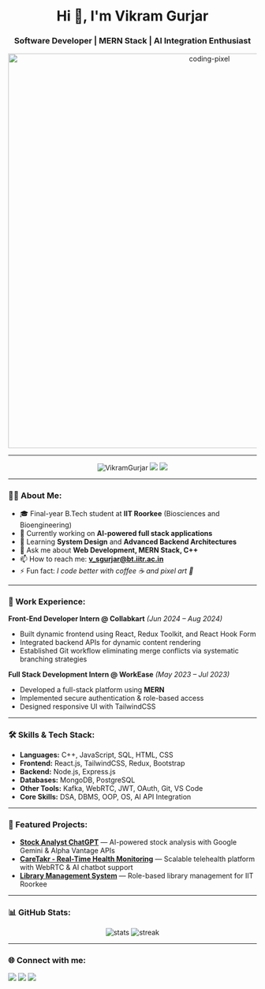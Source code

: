 <!-- Profile Header -->
<h1 align="center">Hi 👋, I'm Vikram Gurjar</h1>
<h3 align="center">Software Developer | MERN Stack | AI Integration Enthusiast</h3>

<!-- Pixel Art GIF -->
<p align="center">
  <img src="https://i.pinimg.com/originals/f3/0c/c4/f30cc48b1f7decb8a9cc27dbdfc21a15.gif" alt="coding-pixel" width="800"/>
</p>

---

<!-- Badges -->
<p align="center">
  <img src="https://komarev.com/ghpvc/?username=vikramgurjar2&label=Profile%20views&color=0e75b6&style=flat" alt="VikramGurjar" /> 
  <img src="https://img.shields.io/badge/Code-MERN-informational?style=flat&logo=react&logoColor=white&color=61DAFB" />
  <img src="https://img.shields.io/badge/Code-C++-informational?style=flat&logo=c%2B%2B&logoColor=white&color=00599C" />
</p>

---

### 👨‍💻 About Me:
- 🎓 Final-year B.Tech student at **IIT Roorkee** (Biosciences and Bioengineering)
- 🔭 Currently working on **AI-powered full stack applications**
- 🌱 Learning **System Design** and **Advanced Backend Architectures**
- 💬 Ask me about **Web Development, MERN Stack, C++**
- 📫 How to reach me: **v_sgurjar@bt.iitr.ac.in**
- ⚡ Fun fact: *I code better with coffee ☕ and pixel art 🎨*

---

### 🚀 Work Experience:
**Front-End Developer Intern @ Collabkart** *(Jun 2024 – Aug 2024)*  
- Built dynamic frontend using React, Redux Toolkit, and React Hook Form  
- Integrated backend APIs for dynamic content rendering  
- Established Git workflow eliminating merge conflicts via systematic branching strategies  

**Full Stack Development Intern @ WorkEase** *(May 2023 – Jul 2023)*  
- Developed a full-stack platform using **MERN**  
- Implemented secure authentication & role-based access  
- Designed responsive UI with TailwindCSS  

---

### 🛠 Skills & Tech Stack:
- **Languages:** C++, JavaScript, SQL, HTML, CSS  
- **Frontend:** React.js, TailwindCSS, Redux, Bootstrap  
- **Backend:** Node.js, Express.js  
- **Databases:** MongoDB, PostgreSQL  
- **Other Tools:** Kafka, WebRTC, JWT, OAuth, Git, VS Code  
- **Core Skills:** DSA, DBMS, OOP, OS, AI API Integration  

---

### 📂 Featured Projects:
- [**Stock Analyst ChatGPT**](https://github.com/vikramgurjar2/Stock-Analyst-ChatGpt) — AI-powered stock analysis with Google Gemini & Alpha Vantage APIs  
- [**CareTakr - Real-Time Health Monitoring**](https://github.com/vikramgurjar2/CareTaker) — Scalable telehealth platform with WebRTC & AI chatbot support  
- [**Library Management System**](https://github.com/vikramgurjar2/LibraryManagement-) — Role-based library management for IIT Roorkee  

---

### 📊 GitHub Stats:
<p align="center">
  <img src="https://github-readme-stats.vercel.app/api?username=vikramgurjar2&show_icons=true&theme=radical" alt="stats" />
  <img src="https://github-readme-streak-stats.herokuapp.com/?user=vikramgurjar2&theme=radical" alt="streak" />
</p>

---

### 🌐 Connect with me:
<p>
  <a href="https://linkedin.com/in/vikram-gurjar-" target="blank"><img src="https://img.shields.io/badge/LinkedIn-blue?logo=linkedin&logoColor=white" /></a>
  <a href="mailto:v_sgurjar@bt.iitr.ac.in"><img src="https://img.shields.io/badge/Email-red?logo=gmail&logoColor=white" /></a>
  <a href="https://leetcode.com/u/vikramgurjar_8/" target="blank"><img src="https://img.shields.io/badge/LeetCode-FFA116?logo=LeetCode&logoColor=black" /></a>
</p>
